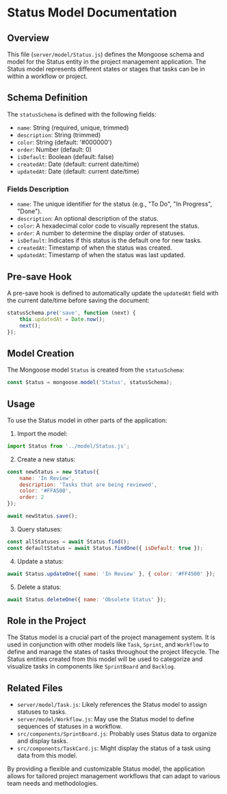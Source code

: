 # Status Model Documentation

## Overview

This file (`server/model/Status.js`) defines the Mongoose schema and model for the Status entity in the project management application. The Status model represents different states or stages that tasks can be in within a workflow or project.

## Schema Definition

The `statusSchema` is defined with the following fields:

- `name`: String (required, unique, trimmed)
- `description`: String (trimmed)
- `color`: String (default: '#000000')
- `order`: Number (default: 0)
- `isDefault`: Boolean (default: false)
- `createdAt`: Date (default: current date/time)
- `updatedAt`: Date (default: current date/time)

### Fields Description

- `name`: The unique identifier for the status (e.g., "To Do", "In Progress", "Done").
- `description`: An optional description of the status.
- `color`: A hexadecimal color code to visually represent the status.
- `order`: A number to determine the display order of statuses.
- `isDefault`: Indicates if this status is the default one for new tasks.
- `createdAt`: Timestamp of when the status was created.
- `updatedAt`: Timestamp of when the status was last updated.

## Pre-save Hook

A pre-save hook is defined to automatically update the `updatedAt` field with the current date/time before saving the document:

```javascript
statusSchema.pre('save', function (next) {
    this.updatedAt = Date.now();
    next();
});
```

## Model Creation

The Mongoose model `Status` is created from the `statusSchema`:

```javascript
const Status = mongoose.model('Status', statusSchema);
```

## Usage

To use the Status model in other parts of the application:

1. Import the model:

```javascript
import Status from '../model/Status.js';
```

2. Create a new status:

```javascript
const newStatus = new Status({
    name: 'In Review',
    description: 'Tasks that are being reviewed',
    color: '#FFA500',
    order: 2
});

await newStatus.save();
```

3. Query statuses:

```javascript
const allStatuses = await Status.find();
const defaultStatus = await Status.findOne({ isDefault: true });
```

4. Update a status:

```javascript
await Status.updateOne({ name: 'In Review' }, { color: '#FF4500' });
```

5. Delete a status:

```javascript
await Status.deleteOne({ name: 'Obsolete Status' });
```

## Role in the Project

The Status model is a crucial part of the project management system. It is used in conjunction with other models like `Task`, `Sprint`, and `Workflow` to define and manage the states of tasks throughout the project lifecycle. The Status entities created from this model will be used to categorize and visualize tasks in components like `SprintBoard` and `Backlog`.

## Related Files

- `server/model/Task.js`: Likely references the Status model to assign statuses to tasks.
- `server/model/Workflow.js`: May use the Status model to define sequences of statuses in a workflow.
- `src/components/SprintBoard.js`: Probably uses Status data to organize and display tasks.
- `src/components/TaskCard.js`: Might display the status of a task using data from this model.

By providing a flexible and customizable Status model, the application allows for tailored project management workflows that can adapt to various team needs and methodologies.